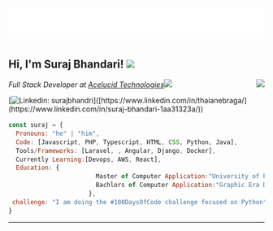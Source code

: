 <!---
SurajBhandari5110/SurajBhandari5110 is a ✨ special ✨ repository because its `README.md` (this file) appears on your GitHub profile.
You can click the Preview link to take a look at your changes.
--->
<h1 align="center">
  <img src="https://github.com/SurajBhandari5110/SurajBhandari5110/blob/main/suraj.svg" alt="Suraj Bhandari" />
</h1>
<h2> Hi, I'm Suraj Bhandari! <img src="https://media.giphy.com/media/mGcNjsfWAjY5AEZNw6/giphy.gif" width="50"></h2>
<img align='right' src="[https://media.giphy.com/media/ieyl9zmCjO4b4t6qoY/giphy.gif](https://tenor.com/view/hack-hacking-hacker-hackerman-programmer-gif-13167413482750165588)" >

<p><em>Full Stack Developer at <a href="https://acelucid.com/">Acelucid Technologies</a><img src="https://media.giphy.com/media/fYSnHlufseco8Fh93Z/giphy.gif" width="30">
</em></p>

[![Linkedin: surajbhandri](https://img.shields.io/badge/-surajbhandri-blue?style=flat-square&logo=Linkedin&logoColor=white&link==[https://www.linkedin.com/in/thaianebraga/](https://www.linkedin.com/in/suraj-bhandari-1aa31323a/))]([https://www.linkedin.com/in/thaianebraga/](https://www.linkedin.com/in/suraj-bhandari-1aa31323a/))


```javascript
const suraj = {
  Pronouns: "he" | "him",
  Code: [Javascript, PHP, Typescript, HTML, CSS, Python, Java],
  Tools/Frameworks: [Laravel, , Angular, Django, Docker],
  Currently Learning:[Devops, AWS, React],
  Education: {
                        Master of Computer Application:"University of Petroleum and Energy Studies",
                        Bachlors of Computer Application:"Graphic Era Deemed to be University"
                      },
 challenge: "I am doing the #100DaysOfCode challenge focused on Python"
}
```



---
